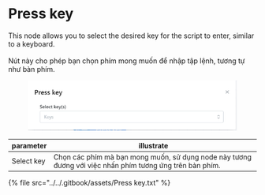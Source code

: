 # Press key

This node allows you to select the desired key for the script to enter, similar to a keyboard.\
\
Nút này cho phép bạn chọn phím mong muốn để nhập tập lệnh, tương tự như bàn phím.

<figure><img src="../../.gitbook/assets/Press key.png" alt=""><figcaption></figcaption></figure>

| parameter  | illustrate                                                                                               |
| ---------- | -------------------------------------------------------------------------------------------------------- |
| Select key | Chọn các phím mà bạn mong muốn, sử dụng node này tương đương với việc nhấn phím tương ứng trên bàn phím. |

{% file src="../../.gitbook/assets/Press key.txt" %}
